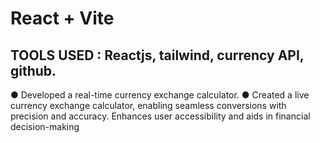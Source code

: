 # React + Vite

## TOOLS USED : Reactjs, tailwind, currency API, github.
● Developed a real-time currency exchange calculator.
● Created a live currency exchange calculator, enabling seamless
conversions with precision and accuracy. Enhances user accessibility and
aids in financial decision-making
